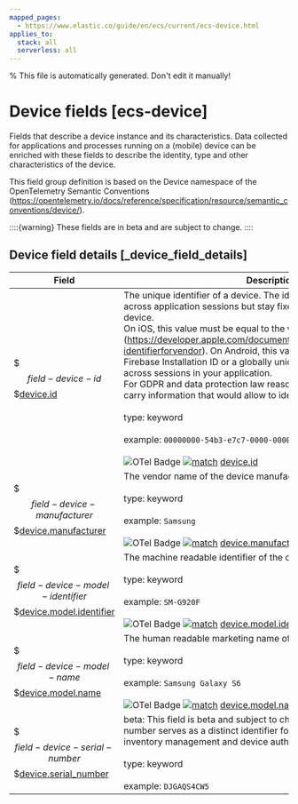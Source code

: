 ```yaml
---
mapped_pages:
  - https://www.elastic.co/guide/en/ecs/current/ecs-device.html
applies_to:
  stack: all
  serverless: all
---
```

% This file is automatically generated. Don't edit it manually!

# Device fields [ecs-device]

Fields that describe a device instance and its characteristics. Data collected for applications and processes running on a (mobile) device can be enriched with these fields to describe the identity, type and other characteristics of the device.

This field group definition is based on the Device namespace of the OpenTelemetry Semantic Conventions (https://opentelemetry.io/docs/reference/specification/resource/semantic_conventions/device/).

::::{warning}
These fields are in beta and are subject to change.
::::

## Device field details [_device_field_details]

| Field | Description | Level |
| --- | --- | --- |
| $$$field-device-id$$$[device.id](#field-device-id) | The unique identifier of a device. The identifier must not change across application sessions but stay fixed for an instance of a (mobile) device.<br>On iOS, this value must be equal to the vendor identifier (https://developer.apple.com/documentation/uikit/uidevice/1620059-identifierforvendor). On Android, this value must be equal to the Firebase Installation ID or a globally unique UUID which is persisted across sessions in your application.<br>For GDPR and data protection law reasons this identifier should not carry information that would allow to identify a user.<br><br>type: keyword<br><br>example: `00000000-54b3-e7c7-0000-000046bffd97`<br><br>![OTel Badge](https://img.shields.io/badge/OpenTelemetry-4a5ca6?style=flat&logo=opentelemetry) [![match](https://img.shields.io/badge/match-93c93e?style=flat)](/reference/ecs-opentelemetry.md#ecs-opentelemetry-relation) [device.id](https://opentelemetry.io/docs/specs/semconv/attributes-registry/device/#device-id) | extended |
| $$$field-device-manufacturer$$$[device.manufacturer](#field-device-manufacturer) | The vendor name of the device manufacturer.<br><br>type: keyword<br><br>example: `Samsung`<br><br>![OTel Badge](https://img.shields.io/badge/OpenTelemetry-4a5ca6?style=flat&logo=opentelemetry) [![match](https://img.shields.io/badge/match-93c93e?style=flat)](/reference/ecs-opentelemetry.md#ecs-opentelemetry-relation) [device.manufacturer](https://opentelemetry.io/docs/specs/semconv/attributes-registry/device/#device-manufacturer) | extended |
| $$$field-device-model-identifier$$$[device.model.identifier](#field-device-model-identifier) | The machine readable identifier of the device model.<br><br>type: keyword<br><br>example: `SM-G920F`<br><br>![OTel Badge](https://img.shields.io/badge/OpenTelemetry-4a5ca6?style=flat&logo=opentelemetry) [![match](https://img.shields.io/badge/match-93c93e?style=flat)](/reference/ecs-opentelemetry.md#ecs-opentelemetry-relation) [device.model.identifier](https://opentelemetry.io/docs/specs/semconv/attributes-registry/device/#device-model-identifier) | extended |
| $$$field-device-model-name$$$[device.model.name](#field-device-model-name) | The human readable marketing name of the device model.<br><br>type: keyword<br><br>example: `Samsung Galaxy S6`<br><br>![OTel Badge](https://img.shields.io/badge/OpenTelemetry-4a5ca6?style=flat&logo=opentelemetry) [![match](https://img.shields.io/badge/match-93c93e?style=flat)](/reference/ecs-opentelemetry.md#ecs-opentelemetry-relation) [device.model.name](https://opentelemetry.io/docs/specs/semconv/attributes-registry/device/#device-model-name) | extended |
| $$$field-device-serial-number$$$[device.serial_number](#field-device-serial-number) | beta: This field is beta and subject to change.The unique serial number serves as a distinct identifier for each device, aiding in inventory management and device authentication.<br><br>type: keyword<br><br>example: `DJGAQS4CW5`<br> | core |


